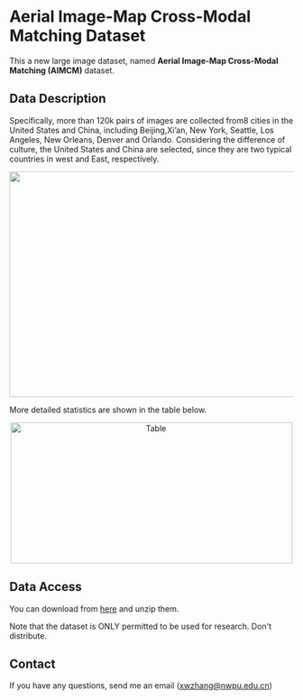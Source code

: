 # Aerial Image-Map Cross-Modal Matching Dataset



This a new large image dataset, named **Aerial Image-Map Cross-Modal Matching (AIMCM)** dataset. <br>

## Data Description
Specifically,  more  than  120k pairs  of images  are collected  from8 cities in the United States and China, including Beijing,Xi’an, New York, Seattle, Los Angeles, New    Orleans, Denver and Orlando. Considering the difference of culture, the United States and China are selected, since they are two typical countries in west and East, respectively.


<div  align="center">    

 <img src="https://github.com/CSLab113/City-8-Dataset/blob/master/Images/dataset_shown.png" width = "700" height = "400" align=center />
 </div>
 



More detailed statistics are shown in the table below.
 
 
 <div  align="center">    

 <img src= "https://github.com/CSLab113/City-8-Dataset/blob/master/Images/Table.png" width = "500" height = "250" alt="Table" align=center />
 </div>

##  Data Access

You can download from  [here](https://mailnwpueducn-my.sharepoint.com/:f:/g/personal/xcmeng_mail_nwpu_edu_cn/ErX8Gs9NNs5Bk5xm0tmdkIwB8wnwUqg9_lkLjkm2LsAvHA?e=rumXMw) and unzip them.


Note that the dataset is ONLY permitted to be used for research. Don't distribute.

## Contact
If you have any questions, send me an email (xwzhang@nwpu.edu.cn)
